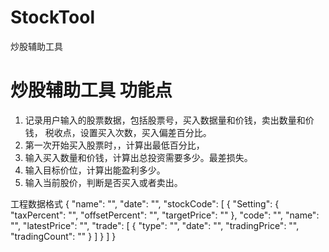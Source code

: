 # StockTool
炒股辅助工具


# 炒股辅助工具 功能点 #

1. 记录用户输入的股票数据，包括股票号，买入数据量和价钱，卖出数量和价钱， 税收点，设置买入次数，买入偏差百分比。
2. 第一次开始买入股票时，，计算出最低百分比，
3. 输入买入数量和价钱，计算出总投资需要多少。最差损失。
4. 输入目标价位，计算出能盈利多少。
5. 输入当前股价，判断是否买入或者卖出。 



工程数据格式
{
    "name": "",
    "date": "",
    "stockCode": [
        {
            "Setting": {
                "taxPercent": "",
                "offsetPercent": "",
                "targetPrice": ""
            },
            "code": "",
            "name": "",
            "latestPrice": "",
            "trade": [
                {
                    "type": "",
                    "date": "",
                    "tradingPrice": "",
                    "tradingCount": ""
                }
            ]
        }
    ]
}